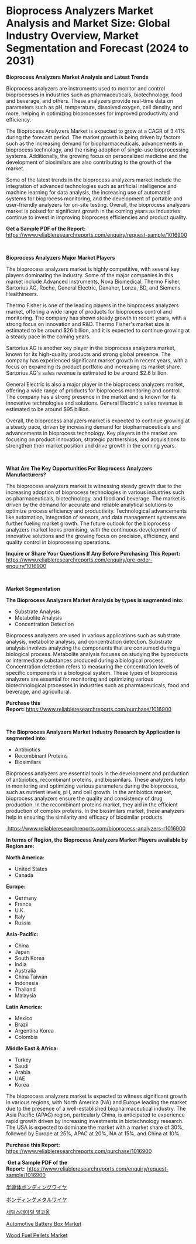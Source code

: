 <p><h1>Bioprocess Analyzers Market Analysis and Market Size: Global Industry Overview, Market Segmentation and Forecast (2024 to 2031)</h1></p><p><strong>Bioprocess Analyzers Market Analysis and Latest Trends</strong></p>
<p><p>Bioprocess analyzers are instruments used to monitor and control bioprocesses in industries such as pharmaceuticals, biotechnology, food and beverage, and others. These analyzers provide real-time data on parameters such as pH, temperature, dissolved oxygen, cell density, and more, helping in optimizing bioprocesses for improved productivity and efficiency.</p><p>The Bioprocess Analyzers Market is expected to grow at a CAGR of 3.41% during the forecast period. The market growth is being driven by factors such as the increasing demand for biopharmaceuticals, advancements in bioprocess technology, and the rising adoption of single-use bioprocessing systems. Additionally, the growing focus on personalized medicine and the development of biosimilars are also contributing to the growth of the market.</p><p>Some of the latest trends in the bioprocess analyzers market include the integration of advanced technologies such as artificial intelligence and machine learning for data analysis, the increasing use of automated systems for bioprocess monitoring, and the development of portable and user-friendly analyzers for on-site testing. Overall, the bioprocess analyzers market is poised for significant growth in the coming years as industries continue to invest in improving bioprocess efficiencies and product quality.</p></p>
<p><strong>Get a Sample PDF of the Report:&nbsp;</strong> <a href="https://www.reliableresearchreports.com/enquiry/request-sample/1016900">https://www.reliableresearchreports.com/enquiry/request-sample/1016900</a></p>
<p>&nbsp;</p>
<p><strong>Bioprocess Analyzers Major Market Players</strong></p>
<p><p>The bioprocess analyzers market is highly competitive, with several key players dominating the industry. Some of the major companies in this market include Advanced Instruments, Nova Biomedical, Thermo Fisher, Sartorius AG, Roche, General Electric, Danaher, Lonza, BD, and Siemens Healthineers.</p><p>Thermo Fisher is one of the leading players in the bioprocess analyzers market, offering a wide range of products for bioprocess control and monitoring. The company has shown steady growth in recent years, with a strong focus on innovation and R&D. Thermo Fisher's market size is estimated to be around $26 billion, and it is expected to continue growing at a steady pace in the coming years.</p><p>Sartorius AG is another key player in the bioprocess analyzers market, known for its high-quality products and strong global presence. The company has experienced significant market growth in recent years, with a focus on expanding its product portfolio and increasing its market share. Sartorius AG's sales revenue is estimated to be around $2.6 billion.</p><p>General Electric is also a major player in the bioprocess analyzers market, offering a wide range of products for bioprocess monitoring and control. The company has a strong presence in the market and is known for its innovative technologies and solutions. General Electric's sales revenue is estimated to be around $95 billion.</p><p>Overall, the bioprocess analyzers market is expected to continue growing at a steady pace, driven by increasing demand for biopharmaceuticals and advancements in bioprocess technology. Key players in the market are focusing on product innovation, strategic partnerships, and acquisitions to strengthen their market position and drive growth in the coming years.</p></p>
<p>&nbsp;</p>
<p><strong>What Are The Key Opportunities For Bioprocess Analyzers Manufacturers?</strong></p>
<p><p>The bioprocess analyzers market is witnessing steady growth due to the increasing adoption of bioprocess technologies in various industries such as pharmaceuticals, biotechnology, and food and beverage. The market is driven by the demand for accurate and reliable analytical solutions to optimize process efficiency and productivity. Technological advancements like automation, integration of sensors, and data management systems are further fueling market growth. The future outlook for the bioprocess analyzers market looks promising, with the continuous development of innovative solutions and the growing focus on precision, efficiency, and quality control in bioprocessing operations.</p></p>
<p><strong>Inquire or Share Your Questions If Any Before Purchasing This Report:</strong> <a href="https://www.reliableresearchreports.com/enquiry/pre-order-enquiry/1016900">https://www.reliableresearchreports.com/enquiry/pre-order-enquiry/1016900</a></p>
<p>&nbsp;</p>
<p><strong>Market Segmentation</strong></p>
<p><strong>The Bioprocess Analyzers Market Analysis by types is segmented into:</strong></p>
<p><ul><li>Substrate Analysis</li><li>Metabolite Analysis</li><li>Concentration Detection</li></ul></p>
<p><p>Bioprocess analyzers are used in various applications such as substrate analysis, metabolite analysis, and concentration detection. Substrate analysis involves analyzing the components that are consumed during a biological process. Metabolite analysis focuses on studying the byproducts or intermediate substances produced during a biological process. Concentration detection refers to measuring the concentration levels of specific components in a biological system. These types of bioprocess analyzers are essential for monitoring and optimizing various biotechnological processes in industries such as pharmaceuticals, food and beverage, and agricultural.</p></p>
<p><strong>Purchase this Report:&nbsp;</strong><a href="https://www.reliableresearchreports.com/purchase/1016900">https://www.reliableresearchreports.com/purchase/1016900</a></p>
<p>&nbsp;</p>
<p><strong>The Bioprocess Analyzers Market Industry Research by Application is segmented into:</strong></p>
<p><ul><li>Antibiotics</li><li>Recombinant Proteins</li><li>Biosimilars</li></ul></p>
<p><p>Bioprocess analyzers are essential tools in the development and production of antibiotics, recombinant proteins, and biosimilars. These analyzers help in monitoring and optimizing various parameters during the bioprocess, such as nutrient levels, pH, and cell growth. In the antibiotics market, bioprocess analyzers ensure the quality and consistency of drug production. In the recombinant proteins market, they aid in the efficient production of complex proteins. In the biosimilars market, these analyzers help in ensuring the similarity and efficacy of biosimilar products.</p></p>
<p><a href="https://www.reliableresearchreports.com/bioprocess-analyzers-r1016900">&nbsp;https://www.reliableresearchreports.com/bioprocess-analyzers-r1016900</a></p>
<p><strong>In terms of Region, the Bioprocess Analyzers Market Players available by Region are:</strong></p>
<p>
    <p> <strong> North America: </strong>
        <ul>
            <li>United States</li>
            <li>Canada</li>
        </ul>
        </p> 
    <p> <strong> Europe: </strong>
        <ul>
            <li>Germany</li>
            <li>France</li>
            <li>U.K.</li>
            <li>Italy</li>
            <li>Russia</li>
        </ul>
        </p> 
    <p> <strong> Asia-Pacific: </strong>
        <ul>
            <li>China</li>
            <li>Japan</li>
            <li>South Korea</li>
            <li>India</li>
            <li>Australia</li>
            <li>China Taiwan</li>
            <li>Indonesia</li>
            <li>Thailand</li>
            <li>Malaysia</li>
        </ul>
        </p> 
    <p> <strong> Latin America: </strong>
        <ul>
            <li>Mexico</li>
            <li>Brazil</li>
            <li>Argentina Korea</li>
            <li>Colombia</li>
        </ul>
        </p> 
    <p> <strong> Middle East & Africa: </strong>
        <ul>
            <li>Turkey</li>
            <li>Saudi</li>
            <li>Arabia</li>
            <li>UAE</li>
            <li>Korea</li>
        </ul>
    </p>
    </p>
<p><p>The bioprocess analyzers market is expected to witness significant growth in various regions, with North America (NA) and Europe leading the market due to the presence of a well-established biopharmaceutical industry. The Asia Pacific (APAC) region, particularly China, is anticipated to experience rapid growth driven by increasing investments in biotechnology research. The USA is expected to dominate the market with a market share of 30%, followed by Europe at 25%, APAC at 20%, NA at 15%, and China at 10%.</p></p>
<p><strong>Purchase this Report: </strong><a href="https://www.reliableresearchreports.com/purchase/1016900">https://www.reliableresearchreports.com/purchase/1016900</a></p>
<p>&nbsp;<strong>Get a Sample PDF of the Report:&nbsp;&nbsp;</strong><a href="https://www.reliableresearchreports.com/enquiry/request-sample/1016900">https://www.reliableresearchreports.com/enquiry/request-sample/1016900</a></p>
<p><strong></strong></p>
<p><p><a href="https://github.com/leigh4852023/Market-Research-Report-List-1/blob/main/3850430152032.md">半導体ボンディングワイヤ</a></p><p><a href="https://github.com/alyle7648/Market-Research-Report-List-1/blob/main/9288372152031.md">ボンディングメタルワイヤ</a></p><p><a href="https://github.com/fredrickeglers/Market-Research-Report-List-2/blob/main/9672069161930.md">세틸스테아릴 알코올</a></p><p><a href="https://github.com/JameTravis/Market-Research-Report-List-5/blob/main/automotive-battery-box-market.md">Automotive Battery Box Market</a></p><p><a href="https://github.com/alwa8650/Market-Research-Report-List-1/blob/main/wood-fuel-pellets-market.md">Wood Fuel Pellets Market</a></p></p>